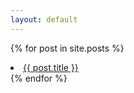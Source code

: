 ```yaml
---
layout: default
---
```


{% for post in site.posts %}
<li>
    <a href="{{ post.url }}">{{ post.title }}</a>
</li>
{% endfor %}